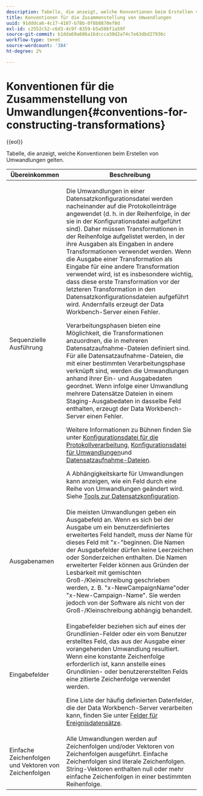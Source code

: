 ```yaml
---
description: Tabelle, die anzeigt, welche Konventionen beim Erstellen von Umwandlungen gelten.
title: Konventionen für die Zusammenstellung von Umwandlungen
uuid: 91dddca6-4c17-4107-b78b-0f8b8870ef8d
exl-id: c2552c52-c6d3-4c9f-8359-b5a58bf1a59f
source-git-commit: b1dda69a606a16dccca30d2a74c7e63dbd27936c
workflow-type: tm+mt
source-wordcount: '384'
ht-degree: 2%

---
```


# Konventionen für die Zusammenstellung von Umwandlungen{#conventions-for-constructing-transformations}

{{eol}}

Tabelle, die anzeigt, welche Konventionen beim Erstellen von Umwandlungen gelten.

<table id="table_BEB0F6C416D144B5A2DD3D1A21613B21"> 
 <thead> 
  <tr> 
   <th colname="col1" class="entry"> Übereinkommen </th> 
   <th colname="col2" class="entry"> Beschreibung </th> 
  </tr> 
 </thead>
 <tbody> 
  <tr> 
   <td colname="col1"> Sequenzielle Ausführung </td> 
   <td colname="col2"> <p>Die Umwandlungen in einer Datensatzkonfigurationsdatei werden nacheinander auf die Protokolleinträge angewendet (d. h. in der Reihenfolge, in der sie in der Konfigurationsdatei aufgeführt sind). Daher müssen Transformationen in der Reihenfolge aufgelistet werden, in der ihre Ausgaben als Eingaben in andere Transformationen verwendet werden. Wenn die Ausgabe einer Transformation als Eingabe für eine andere Transformation verwendet wird, ist es insbesondere wichtig, dass diese erste Transformation vor der letzteren Transformation in den Datensatzkonfigurationsdateien aufgeführt wird. Andernfalls erzeugt der Data Workbench-Server einen Fehler. </p> <p> Verarbeitungsphasen bieten eine Möglichkeit, die Transformationen anzuordnen, die in mehreren Datensatzaufnahme-Dateien definiert sind. Für alle Datensatzaufnahme-Dateien, die mit einer bestimmten Verarbeitungsphase verknüpft sind, werden die Umwandlungen anhand ihrer Ein- und Ausgabedaten geordnet. Wenn infolge einer Umwandlung mehrere Datensätze Dateien in einem Staging-Ausgabedaten in dasselbe Feld enthalten, erzeugt der Data Workbench-Server einen Fehler. </p> <p> Weitere Informationen zu Bühnen finden Sie unter <a href="../../../home/c-dataset-const-proc/c-log-proc-config-file/c-abt-log-proc-config-file.md"> Konfigurationsdatei für die Protokollverarbeitung</a>, <a href="../../../home/c-dataset-const-proc/c-trans-config-file/c-abt-trans-config-file.md"> Konfigurationsdatei für Umwandlungen</a>und <a href="../../../home/c-dataset-const-proc/c-dataset-inc-files/c-abt-dataset-inc-files.md"> Datensatzaufnahme-Dateien</a>. </p> <p>A <span class="wintitle"> Abhängigkeitskarte für Umwandlungen</span> kann anzeigen, wie ein Feld durch eine Reihe von Umwandlungen geändert wird. Siehe <a href="../../../home/c-dataset-const-proc/c-dataset-config-tools/c-dataset-config-tools.md"> Tools zur Datensatzkonfiguration</a>. </p> </td> 
  </tr> 
  <tr> 
   <td colname="col1"> Ausgabenamen </td> 
   <td colname="col2"> Die meisten Umwandlungen geben ein Ausgabefeld an. Wenn es sich bei der Ausgabe um ein benutzerdefiniertes erweitertes Feld handelt, muss der Name für dieses Feld mit "x-"beginnen. Die Namen der Ausgabefelder dürfen keine Leerzeichen oder Sonderzeichen enthalten. Die Namen erweiterter Felder können aus Gründen der Lesbarkeit mit gemischten Groß-/Kleinschreibung geschrieben werden, z. B. "x-NewCampaignName"oder "x-New-Campaign-Name". Sie werden jedoch von der Software als nicht von der Groß-/Kleinschreibung abhängig behandelt. </td> 
  </tr> 
  <tr> 
   <td colname="col1"> Eingabefelder </td> 
   <td colname="col2"> <p>Eingabefelder beziehen sich auf eines der Grundlinien-Felder oder ein vom Benutzer erstelltes Feld, das aus der Ausgabe einer vorangehenden Umwandlung resultiert. Wenn eine konstante Zeichenfolge erforderlich ist, kann anstelle eines Grundlinien- oder benutzererstellten Felds eine zitierte Zeichenfolge verwendet werden. </p> <p> Eine Liste der häufig definierten Datenfelder, die der Data Workbench-Server verarbeiten kann, finden Sie unter <a href="../../../home/c-dataset-const-proc/c-ev-data-rec-fields.md"> Felder für Ereignisdatensätze</a>. </p> </td> 
  </tr> 
  <tr> 
   <td colname="col1"> Einfache Zeichenfolgen und Vektoren von Zeichenfolgen </td> 
   <td colname="col2"> Alle Umwandlungen werden auf Zeichenfolgen und/oder Vektoren von Zeichenfolgen ausgeführt. Einfache Zeichenfolgen sind literale Zeichenfolgen. String-Vektoren enthalten null oder mehr einfache Zeichenfolgen in einer bestimmten Reihenfolge. </td> 
  </tr> 
 </tbody> 
</table>
